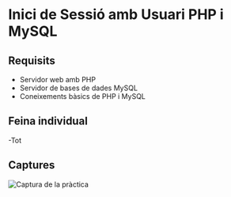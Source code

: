# Inici de Sessió amb Usuari PHP i MySQL

## Requisits
- Servidor web amb PHP
- Servidor de bases de dades MySQL
- Coneixements bàsics de PHP i MySQL

## Feina individual
-Tot

## Captures
![Captura de la pràctica](../img/captura.png)



